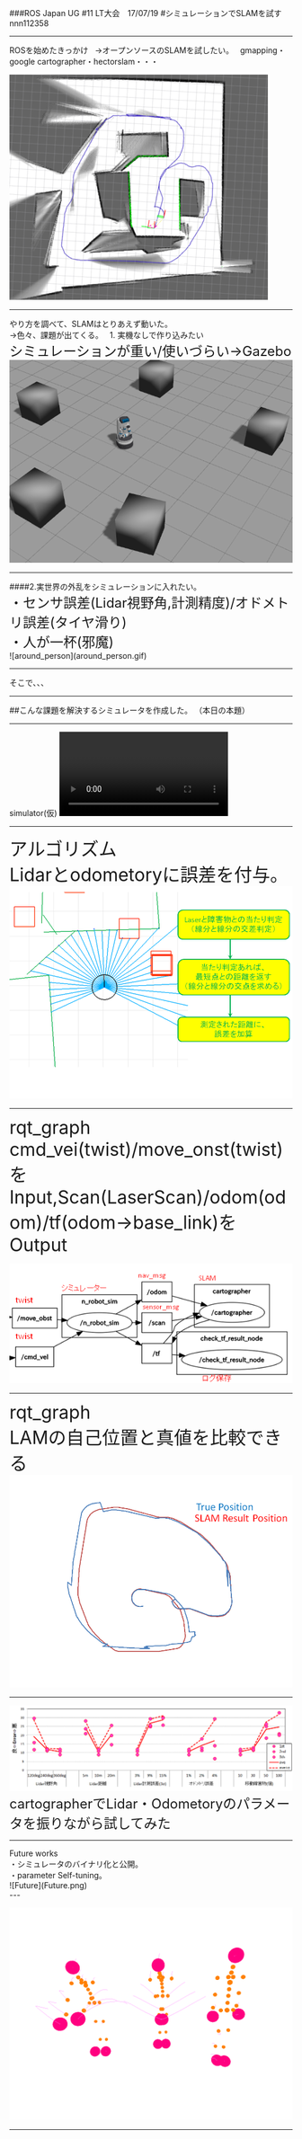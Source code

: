 ###ROS Japan UG #11 LT大会　17/07/19 
#シミュレーションでSLAMを試す
nnn112358

---

  ROSを始めたきっかけ   
 →オープンソースのSLAMを試したい。  
  gmapping・google cartographer・hectorslam・・・
  
![robot1](SLAM_image.png)


---
<div style="text-align: left;">
やり方を調べて、SLAMはとりあえず動いた。<br>
→色々、課題が出てくる。  
1. 実機なしで作り込みたい<br> 
<font size="5">シミュレーションが重い/使いづらい→Gazebo <br></font>
 </div>
<img src="gazebo.png" alt="" >

---

<div style="text-align: left;">
####2.実世界の外乱をシミュレーションに入れたい。<br> 
<font size="5">・センサ誤差(Lidar視野角,計測精度)/オドメトリ誤差(タイヤ滑り)<br>
・人が一杯(邪魔)</font>
</div>
![around_person](around_person.gif)

---

そこで、、、    

---

##こんな課題を解決するシミュレータを作成した。
（本日の本題）  

---

simulator(仮)
![robot_video](robot_slam_video.mp4)

---

<font size="6">アルゴリズム<br>
Lidarとodometoryに誤差を付与。</font>
![robot](Lidar_cal2.png)

---
<div style="text-align: left;">

<font size="6">rqt_graph<br>
cmd_vei(twist)/move_onst(twist)をInput,Scan(LaserScan)/odom(odom)/tf(odom→base_link)をOutput
</font></div>
![robot3](Lidar_cal3.png)

---

<font size="6">rqt_graph<br>
LAMの自己位置と真値を比較できる</font>
![robot100](Lidar_cal4.png)

---

![RESULT](RESULT.png)
<font size="5">cartographerでLidar・Odometoryのパラメータを振りながら試してみた<br>


</font>

---
<div style="text-align: left;">
Future works<br>
・シミュレータのバイナリ化と公開。<br>
・parameter Self-tuning。<br>
![Future](Future.png)
</div>
---

![thanks](thanks.gif)


---


